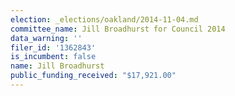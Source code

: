 ```yaml
---
election: _elections/oakland/2014-11-04.md
committee_name: Jill Broadhurst for Council 2014
data_warning: ''
filer_id: '1362843'
is_incumbent: false
name: Jill Broadhurst
public_funding_received: "$17,921.00"
---
```

